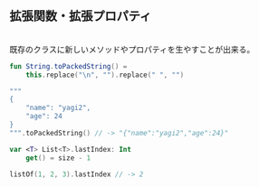 ## 拡張関数・拡張プロパティ
<br />
既存のクラスに新しいメソッドやプロパティを生やすことが出来る。  
  
```Kotlin
fun String.toPackedString() =
    this.replace("\n", "").replace(" ", "")

"""
{
    "name": "yagi2",
    "age": 24
}
""".toPackedString() // -> "{"name":"yagi2","age":24}"

var <T> List<T>.lastIndex: Int
    get() = size - 1

listOf(1, 2, 3).lastIndex // -> 2
```